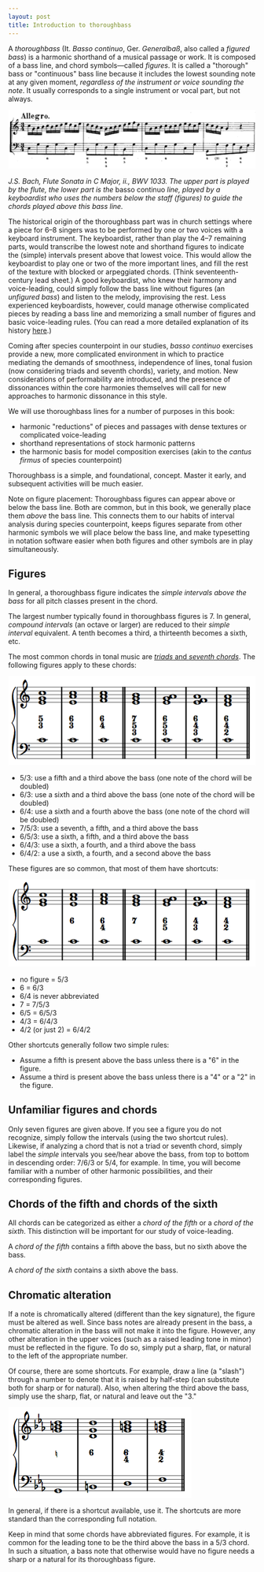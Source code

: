 ```yaml
---
layout: post
title: Introduction to thoroughbass
---
```


A _thoroughbass_ (It. _Basso continuo_, Ger. _Generalbaß_, also called a _figured bass_) is a harmonic shorthand of a musical passage or work. It is composed of a bass line, and chord symbols—called _figures_. It is called a "thorough" bass or "continuous" bass line because it includes the lowest sounding note at any given moment, _regardless of the instrument or voice sounding the note_. It usually corresponds to a single instrument or vocal part, but not always.

 <img src="Graphics/Bach1033.png"  alt="Bach1033">

_J.S. Bach, Flute Sonata in C Major, ii., BWV 1033. The upper part is played by the flute, the lower part is the_ basso continuo _line, played by a keyboardist who uses the numbers below the staff (figures) to guide the chords played above this bass line._

The historical origin of the thoroughbass part was in church settings where a piece for 6–8 singers was to be performed by one or two voices with a keyboard instrument. The keyboardist, rather than play the 4–7 remaining parts, would transcribe the lowest note and shorthand figures to indicate the (simple) intervals present above that lowest voice. This would allow the keyboardist to play one or two of the more important lines, and fill the rest of the texture with blocked or arpeggiated chords. (Think seventeenth-century lead sheet.) A good keyboardist, who knew their harmony and voice-leading, could simply follow the bass line without figures (an _unfigured bass_) and listen to the melody, improvising the rest. Less experienced keyboardists, however, could manage otherwise complicated pieces by reading a bass line and memorizing a small number of figures and basic voice-leading rules. (You can read a more detailed explanation of its history [here](bassoContinuo-history.html).)

Coming after species counterpoint in our studies, _basso continuo_ exercises provide a new, more complicated environment in which to practice mediating the demands of smoothness, independence of lines, tonal fusion (now considering triads and seventh chords), variety, and motion. New considerations of performability are introduced, and the presence of dissonances within the core harmonies themselves will call for new approaches to harmonic dissonance in this style.

We will use thoroughbass lines for a number of purposes in this book:

- harmonic "reductions" of pieces and passages with dense textures or complicated voice-leading
- shorthand representations of stock harmonic patterns
- the harmonic basis for model composition exercises (akin to the _cantus firmus_ of species counterpoint)

Thoroughbass is a simple, and foundational, concept. Master it early, and subsequent activities will be much easier.

Note on figure placement: Thoroughbass figures can appear above or below the bass line. Both are common, but in this book, we generally place them _above_ the bass line. This connects them to our habits of interval analysis during species counterpoint, keeps figures separate from other harmonic symbols we will place below the bass line, and make typesetting in notation software easier when both figures and other symbols are in play simultaneously.

## Figures

In general, a thoroughbass figure indicates the _simple intervals above the bass_ for all pitch classes present in the chord.

The largest number typically found in thoroughbass figures is 7. In general, _compound intervals_ (an octave or larger) are reduced to their _simple interval_ equivalent. A tenth becomes a third, a thirteenth becomes a sixth, etc.

The most common chords in tonal music are [_triads_ and _seventh chords_](triads.html). The following figures apply to these chords:

 <img src="Graphics/harmony/figuresFull.png"  alt="figuresFull">

- 5/3: use a fifth and a third above the bass (one note of the chord will be doubled)
- 6/3: use a sixth and a third above the bass (one note of the chord will be doubled)
- 6/4: use a sixth and a fourth above the bass (one note of the chord will be doubled)
- 7/5/3: use a seventh, a fifth, and a third above the bass
- 6/5/3: use a sixth, a fifth, and a third above the bass
- 6/4/3: use a sixth, a fourth, and a third above the bass
- 6/4/2: a use a sixth, a fourth, and a second above the bass

These figures are so common, that most of them have shortcuts:

 <img src="Graphics/harmony/figuresAbbrev.png"  alt="figuresAbbrev">  
 
- no figure = 5/3
- 6 = 6/3
- 6/4 is never abbreviated
- 7 = 7/5/3
- 6/5 = 6/5/3
- 4/3 = 6/4/3
- 4/2 (or just 2) = 6/4/2

Other shortcuts generally follow two simple rules:

- Assume a fifth is present above the bass unless there is a "6" in the figure.
- Assume a third is present above the bass unless there is a "4" or a "2" in the figure.

## Unfamiliar figures and chords

Only seven figures are given above. If you see a figure you do not recognize, simply follow the intervals (using the two shortcut rules). Likewise, if analyzing a chord that is not a triad or seventh chord, simply label the _simple_ intervals you see/hear above the bass, from top to bottom in descending order: 7/6/3 or 5/4, for example. In time, you will become familiar with a number of other harmonic possibilities, and their corresponding figures.

## Chords of the fifth and chords of the sixth

All chords can be categorized as either a _chord of the fifth_ or a _chord of the sixth_. This distinction will be important for our study of voice-leading.

A _chord of the fifth_ contains a fifth above the bass, but no sixth above the bass.

A _chord of the sixth_ contains a sixth above the bass.

## Chromatic alteration

If a note is chromatically altered (different than the key signature), the figure must be altered as well. Since bass notes are already present in the bass, a chromatic alteration in the bass will not make it into the figure. However, any other alteration in the upper voices (such as a raised leading tone in minor) must be reflected in the figure. To do so, simply put a sharp, flat, or natural to the left of the appropriate number.

Of course, there are some shortcuts. For example, draw a line (a "slash") through a number to denote that it is raised by half-step (can substitute both for sharp or for natural). Also, when altering the third above the bass, simply use the sharp, flat, or natural and leave out the "3."

 <img src="Graphics/harmony/figuresChrom.png"  alt="figuresChrom">

In general, if there is a shortcut available, use it. The shortcuts are more standard than the corresponding full notation.

Keep in mind that some chords have abbreviated figures. For example, it is common for the leading tone to be the third above the bass in a 5/3 chord. In such a situation, a bass note that otherwise would have no figure needs a sharp or a natural for its thoroughbass figure.
